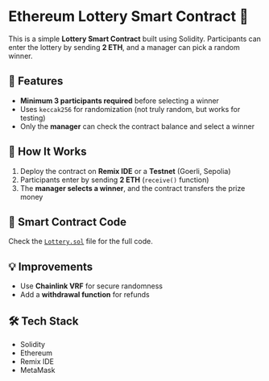# Ethereum Lottery Smart Contract 🎰

This is a simple **Lottery Smart Contract** built using Solidity. Participants can enter the lottery by sending **2 ETH**, and a manager can pick a random winner.

## 🚀 Features
- **Minimum 3 participants required** before selecting a winner
- Uses `keccak256` for randomization (not truly random, but works for testing)
- Only the **manager** can check the contract balance and select a winner

## 📌 How It Works
1. Deploy the contract on **Remix IDE** or a **Testnet** (Goerli, Sepolia)
2. Participants enter by sending **2 ETH** (`receive()` function)
3. The **manager selects a winner**, and the contract transfers the prize money

## 📜 Smart Contract Code
Check the [`Lottery.sol`](./Lottery.sol) file for the full code.


## 💡 Improvements
- Use **Chainlink VRF** for secure randomness
- Add a **withdrawal function** for refunds

## 🛠 Tech Stack
- Solidity
- Ethereum
- Remix IDE
- MetaMask
